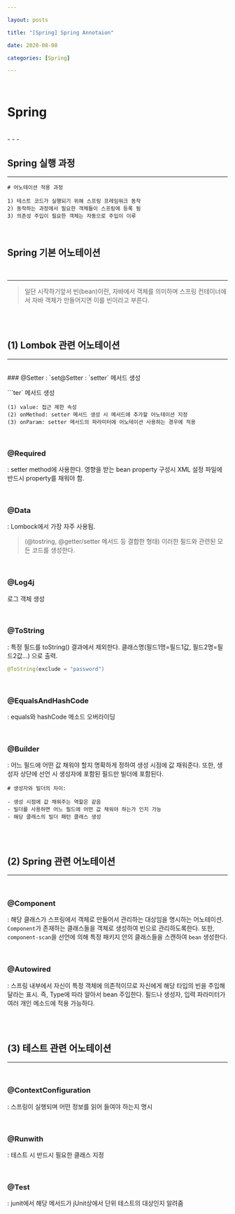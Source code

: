 ```yaml
---

layout: posts

title: "[Spring] Spring Annotaion"

date: 2020-08-08

categories: [Spring]

---
```


<br>

# Spring

<br>
- - -

## Spring 실행 과정 


- - -

```
# 어노테이션 적용 과정

1) 테스트 코드가 실행되기 위해 스프링 프레임워크 동작
2) 동작하는 과정에서 필요한 객체들이 스프링에 등록 됨
3) 의존성 주입이 필요한 객체는 자동으로 주입이 이루
```

<br>

## Spring 기본 어노테이션

<br>

- - -


<blockquote>일단 시작하기앞서 빈(bean)이란, 자바에서 객체를 의미하며 스프링 컨테이너에서 자바 객체가 만들어지면 이를 빈이라고 부른다.
</blockquote>

<br>

<br>

## (1) Lombok 관련 어노테이션

- - -

<br>
### @Setter
: `set@Setter
: `setter` 메서드 생성

```ter` 메서드 생성

```
(1) value: 접근 제한 속성
(2) onMethod: setter 메서드 생성 시 메서드에 추가할 어노테이션 지정
(3) onParam: setter 메서드의 파라미터에 어노테이션 사용하는 경우에 적용
```

<br>

### @Required
: setter method에 사용한다. 영향을 받는 bean property 구성시 XML 설정 파일에 반드시 property를 채워야 함.


<br>

### @Data
: Lombock에서 가장 자주 사용됨.

<blockquote>(@tostring, @getter/setter 메서드 등 결합한 형태)
이러한 필드와 관련된 모든 코드를 생성한다.
</blockquote>

<br>

### @Log4j
로그 객체 생성

<br>

### @ToString
: 특정 필드를 toString() 결과에서 제외한다.
클래스명(필드1명=필드1값, 필드2명=필드2값...) 으로 출력.

```Java
@ToString(exclude = "password")
```

<br>

### @EqualsAndHashCode
: equals와 hashCode 메소드 오버라이딩

<br>

### @Builder
: 어느 필드에 어떤 값 채워야 할지 명확하게 정하여 생성 시점에 값 채워준다.
또한, 생성자 상단에 선언 시 생성자에 포함된 필드만 빌더에 포함된다.

```
# 생성자와 빌더의 차이:

- 생성 시점에 값 채워주는 역할은 같음
- 빌더를 사용하면 어느 필드에 어떤 값 채워야 하는가 인지 가능
- 해당 클래스의 빌더 패턴 클래스 생성
```

<br>
<br>

## (2) Spring 관련 어노테이션

- - -

<br>

### @Component
: 해당 클래스가 스프링에서 객체로 만들어서 관리하는 대상임을 명시하는 어노테이션.
`Component`가 존재하는 클래스들을 객체로 생성하여 빈으로 관리하도록한다.
 또한, `component-scan`을 선언에 의해 특정 패키지 안의 클래스들을 스캔하여 `bean` 생성한다.



<br>

### @Autowired
: 스프링 내부에서 자신이 특정 객체에 의존적이므로 자신에게 해당 타입의 빈을 주입해달라는 표시.
즉, Type에 따라 알아서 bean 주입한다. 필드나 생성자, 입력 파라미터가 여러 개인 메소드에 적용 가능하다.


<br>
<br>

## (3) 테스트 관련 어노테이션

- - -

<br>

### @ContextConfiguration
: 스프링이 실행되며 어떤 정보를 읽어 들여야 하는지 명시

<br>

### @Runwith
: 테스트 시 반드시 필요한 클래스 지정

<br>

### @Test
: junit에서 해당 메서드가 jUnit상에서 단위 테스트의 대상인지 알려줌



<br>
<br>
